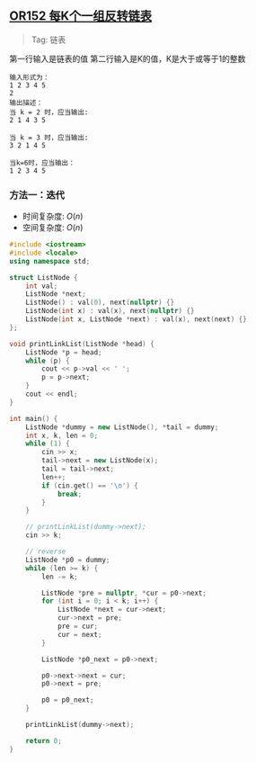 ## [OR152 每K个一组反转链表](https://www.nowcoder.com/practice/a632ec91a4524773b8af8694a51109e7?tpId=182&tqId=34878&ru=/exam/oj)

> Tag: 链表

第一行输入是链表的值
第二行输入是K的值，K是大于或等于1的整数

```
输入形式为：
1 2 3 4 5
2
输出描述：
当 k = 2 时，应当输出:
2 1 4 3 5

当 k = 3 时，应当输出:
3 2 1 4 5

当k=6时，应当输出：
1 2 3 4 5
```

### 方法一：迭代
* 时间复杂度: ${O(n)}$
* 空间复杂度: ${O(n)}$
```cpp
#include <iostream>
#include <locale>
using namespace std;

struct ListNode {
    int val;
    ListNode *next;
    ListNode() : val(0), next(nullptr) {}
    ListNode(int x) : val(x), next(nullptr) {}
    ListNode(int x, ListNode *next) : val(x), next(next) {}
};

void printLinkList(ListNode *head) {
    ListNode *p = head;
    while (p) {
        cout << p->val << ' ';
        p = p->next;
    }
    cout << endl;
}

int main() {
    ListNode *dummy = new ListNode(), *tail = dummy;
    int x, k, len = 0;
    while (1) {
        cin >> x;
        tail->next = new ListNode(x);
        tail = tail->next;
        len++;
        if (cin.get() == '\n') {
            break;
        }
    }

    // printLinkList(dummy->next);
    cin >> k;

    // reverse
    ListNode *p0 = dummy;
    while (len >= k) {
        len -= k;

        ListNode *pre = nullptr, *cur = p0->next;
        for (int i = 0; i < k; i++) {
            ListNode *next = cur->next;
            cur->next = pre;
            pre = cur;
            cur = next;
        }

        ListNode *p0_next = p0->next;

        p0->next->next = cur;
        p0->next = pre;

        p0 = p0_next;
    }

    printLinkList(dummy->next);

    return 0;
}
```